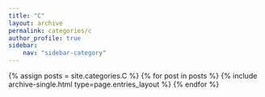 ```yaml
---
title: "C"
layout: archive
permalink: categories/c
author_profile: true
sidebar:
    nav: "sidebar-category"
---
```



{% assign posts = site.categories.C %}
{% for post in posts %} {% include archive-single.html type=page.entries_layout %} {% endfor %}
